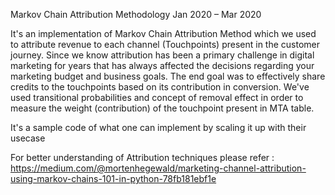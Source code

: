 Markov Chain Attribution Methodology
Jan 2020 – Mar 2020

It's an implementation of Markov Chain Attribution Method which we used to attribute revenue to each channel (Touchpoints) present in the customer journey. Since we know attribution has been a primary challenge in digital marketing for years that has always affected the decisions regarding your marketing budget and business goals. The end goal was to effectively share credits to the touchpoints based on its contribution in conversion.
We've used transitional probabilities and concept of removal effect in order to measure the weight (contribution) of the touchpoint present in MTA table.

It's a sample code of what one can implement by scaling it up with their usecase

For better understanding of Attribution techniques please refer : https://medium.com/@mortenhegewald/marketing-channel-attribution-using-markov-chains-101-in-python-78fb181ebf1e

